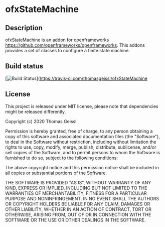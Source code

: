 # ofxStateMachine

## Description

ofxStateMachine is an addon for openframeworks <https://github.com/openframeworks/openframeworks>.
This addons provides a set of classes to configure a finite state machine.

## Build status

[![Build Status](https://travis-ci.com/thomasgeissl/ofxStateMachine.svg?branch=master)](https://travis-ci.com/thomasgeissl/ofxStateMachine

## License

This project is released under MIT license, please note that dependencies might be released differently.

Copyright (c) 2020 Thomas Geissl

Permission is hereby granted, free of charge, to any person obtaining a copy of this software and associated documentation files (the "Software"), to deal in the Software without restriction, including without limitation the rights to use, copy, modify, merge, publish, distribute, sublicense, and/or sell copies of the Software, and to permit persons to whom the Software is furnished to do so, subject to the following conditions:

The above copyright notice and this permission notice shall be included in all copies or substantial portions of the Software.

THE SOFTWARE IS PROVIDED "AS IS", WITHOUT WARRANTY OF ANY KIND, EXPRESS OR IMPLIED, INCLUDING BUT NOT LIMITED TO THE WARRANTIES OF MERCHANTABILITY, FITNESS FOR A PARTICULAR PURPOSE AND NONINFRINGEMENT. IN NO EVENT SHALL THE AUTHORS OR COPYRIGHT HOLDERS BE LIABLE FOR ANY CLAIM, DAMAGES OR OTHER LIABILITY, WHETHER IN AN ACTION OF CONTRACT, TORT OR OTHERWISE, ARISING FROM, OUT OF OR IN CONNECTION WITH THE SOFTWARE OR THE USE OR OTHER DEALINGS IN THE SOFTWARE.
